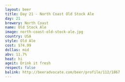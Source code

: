 ```yaml
---
layout: beer
title: Day 21 - North Coast Old Stock Ale
day: 21
brewery: North Coast
name: Old Stock Ale
image: north-coast-old-stock-ale.jpg
country: USA
style: Old Ale
cost: $74.99
dollas: mid
abv: 11.7%
heat: hi
ageit: Drink it fresh
respect: false
balink: http://beeradvocate.com/beer/profile/112/1867
---
```



